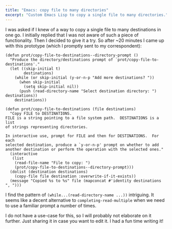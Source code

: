 ```yaml
---
title: "Emacs: copy file to many directories"
excerpt: "Custom Emacs Lisp to copy a single file to many directories."
---
```


I was asked if I knew of a way to copy a single file to many
destinations in one go. I initially replied that I was not aware of
such a piece of functionality. Then I decided to give it a try. So
after ~20 minutes I came up with this prototype (which I promptly sent
to my correspondent):

```elisp
(defun prot/copy-file-to-destinations--directory-prompt ()
  "Produce the directory/destinations prompt of `prot/copy-file-to-destinations'."
  (let ((skip-initial t)
        destinations)
    (while (or skip-initial (y-or-n-p "Add more destinations? "))
      (when skip-initial
        (setq skip-initial nil))
      (push (read-directory-name "Select destination directory: ") destinations))
    destinations))

(defun prot/copy-file-to-destinations (file destinations)
  "Copy FILE to DESTINATIONS.
FILE is a string pointing to a file system path.  DESTINATIONS is a list
of strings representing directories.

In interactive use, prompt for FILE and then for DESTINATIONS.  For each
selected destination, produce a `y-or-n-p' prompt on whether to add
another destination or perform the operation with the selected ones."
  (interactive
   (list
    (read-file-name "File to copy: ")
    (prot/copy-file-to-destinations--directory-prompt)))
  (dolist (destination destinations)
    (copy-file file destination :overwrite-if-it-exists))
  (message "Copied %s to %s" file (mapconcat #'identity destinations ", ")))
```

I find the pattern of `(while...(read-directory-name ...))`
intriguing. It seems like a decent alternative to `completing-read-multiple`
when we need to use a familiar prompt a number of times.

I do not have a use-case for this, so I will probably not elaborate on
it further. Just sharing it in case you want to edit it. I had a fun
time writing it!
